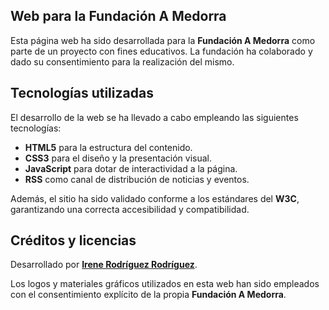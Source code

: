 ## Web para la Fundación A Medorra

Esta página web ha sido desarrollada para la **Fundación A Medorra** como parte de un proyecto con fines educativos. La fundación ha colaborado y dado su consentimiento para la realización del mismo.

## Tecnologías utilizadas

El desarrollo de la web se ha llevado a cabo empleando las siguientes tecnologías:

* **HTML5** para la estructura del contenido.
* **CSS3** para el diseño y la presentación visual.
* **JavaScript** para dotar de interactividad a la página.
* **RSS** como canal de distribución de noticias y eventos.

Además, el sitio ha sido validado conforme a los estándares del **W3C**, garantizando una correcta accesibilidad y compatibilidad.

## Créditos y licencias

Desarrollado por [**Irene Rodríguez Rodríguez**](https://portfolioirene.vercel.app).

Los logos y materiales gráficos utilizados en esta web han sido empleados con el consentimiento explícito de la propia **Fundación A Medorra**.